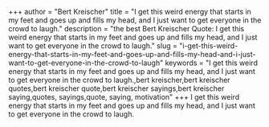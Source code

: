 +++
author = "Bert Kreischer"
title = "I get this weird energy that starts in my feet and goes up and fills my head, and I just want to get everyone in the crowd to laugh."
description = "the best Bert Kreischer Quote: I get this weird energy that starts in my feet and goes up and fills my head, and I just want to get everyone in the crowd to laugh."
slug = "i-get-this-weird-energy-that-starts-in-my-feet-and-goes-up-and-fills-my-head-and-i-just-want-to-get-everyone-in-the-crowd-to-laugh"
keywords = "I get this weird energy that starts in my feet and goes up and fills my head, and I just want to get everyone in the crowd to laugh.,bert kreischer,bert kreischer quotes,bert kreischer quote,bert kreischer sayings,bert kreischer saying,quotes, sayings,quote, saying, motivation"
+++
I get this weird energy that starts in my feet and goes up and fills my head, and I just want to get everyone in the crowd to laugh.
